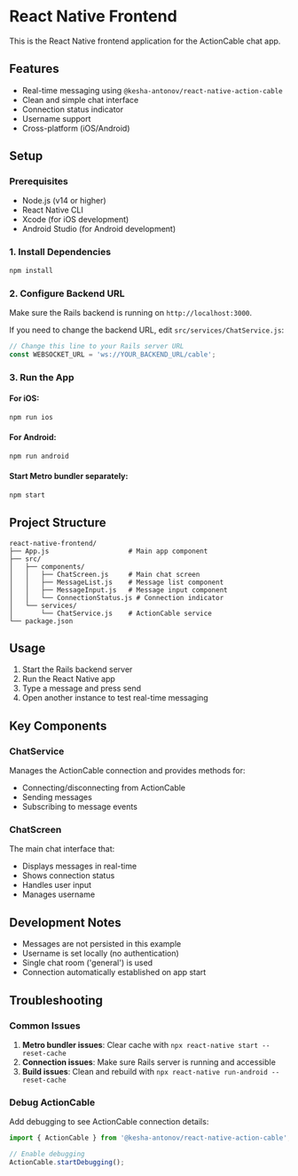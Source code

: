 # React Native Frontend

This is the React Native frontend application for the ActionCable chat app.

## Features

- Real-time messaging using `@kesha-antonov/react-native-action-cable`
- Clean and simple chat interface
- Connection status indicator
- Username support
- Cross-platform (iOS/Android)

## Setup

### Prerequisites

- Node.js (v14 or higher)
- React Native CLI
- Xcode (for iOS development)
- Android Studio (for Android development)

### 1. Install Dependencies

```bash
npm install
```

### 2. Configure Backend URL

Make sure the Rails backend is running on `http://localhost:3000`. 

If you need to change the backend URL, edit `src/services/ChatService.js`:

```javascript
// Change this line to your Rails server URL
const WEBSOCKET_URL = 'ws://YOUR_BACKEND_URL/cable';
```

### 3. Run the App

#### For iOS:
```bash
npm run ios
```

#### For Android:
```bash
npm run android
```

#### Start Metro bundler separately:
```bash
npm start
```

## Project Structure

```
react-native-frontend/
├── App.js                    # Main app component
├── src/
│   ├── components/
│   │   ├── ChatScreen.js     # Main chat screen
│   │   ├── MessageList.js    # Message list component
│   │   ├── MessageInput.js   # Message input component
│   │   └── ConnectionStatus.js # Connection indicator
│   └── services/
│       └── ChatService.js    # ActionCable service
└── package.json
```

## Usage

1. Start the Rails backend server
2. Run the React Native app
3. Type a message and press send
4. Open another instance to test real-time messaging

## Key Components

### ChatService

Manages the ActionCable connection and provides methods for:
- Connecting/disconnecting from ActionCable
- Sending messages
- Subscribing to message events

### ChatScreen  

The main chat interface that:
- Displays messages in real-time
- Shows connection status
- Handles user input
- Manages username

## Development Notes

- Messages are not persisted in this example
- Username is set locally (no authentication)
- Single chat room ('general') is used
- Connection automatically established on app start

## Troubleshooting

### Common Issues

1. **Metro bundler issues**: Clear cache with `npx react-native start --reset-cache`
2. **Connection issues**: Make sure Rails server is running and accessible
3. **Build issues**: Clean and rebuild with `npx react-native run-android --reset-cache`

### Debug ActionCable

Add debugging to see ActionCable connection details:

```javascript
import { ActionCable } from '@kesha-antonov/react-native-action-cable';

// Enable debugging
ActionCable.startDebugging();
```